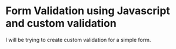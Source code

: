 # Form Validation using Javascript and custom validation

I will be trying to create custom validation for a simple form.

